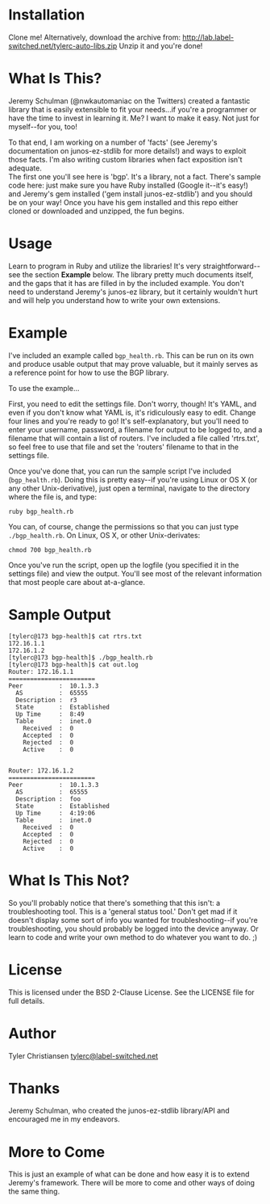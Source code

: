# Installation #

Clone me!  Alternatively, download the archive from:
  http://lab.label-switched.net/tylerc-auto-libs.zip
Unzip it and you're done!

# What Is This? #

Jeremy Schulman (@nwkautomaniac on the Twitters) created a fantastic library that is easily extensible to fit your needs...if you're a programmer or have the time to invest in learning it.  Me?  I want to make it easy.  Not just for myself--for you, too!

To that end, I am working on a number of 'facts' (see Jeremy's documentation on junos-ez-stdlib for more details!) and ways to exploit those facts.  I'm also writing custom libraries when fact exposition isn't adequate.  
The first one you'll see here is 'bgp'.  It's a library, not a fact.  There's sample code here: just make sure you have Ruby installed (Google it--it's easy!) and Jeremy's gem installed ('gem install junos-ez-stdlib') and you should be on your way!  Once you have his gem installed and this repo either cloned or downloaded and unzipped, the fun begins.

# Usage #

Learn to program in Ruby and utilize the libraries!  It's very straightforward--see the section __Example__ below.  The library pretty much documents itself, and the gaps that it has are filled in by the included example.  You don't need to understand Jeremy's junos-ez library, but it certainly wouldn't hurt and will help you understand how to write your own extensions.

# Example #

I've included an example called `bgp_health.rb`.  This can be run on its own and produce usable output that may prove valuable, but it mainly serves as a reference point for how to use the BGP library.

To use the example...

First, you need to edit the settings file.  Don't worry, though!  It's YAML, and even if you don't know what YAML is, it's ridiculously easy to edit.  Change four lines and you're ready to go!  It's self-explanatory, but you'll need to enter your username, password, a filename for output to be logged to, and a filename that will contain a list of routers.  I've included a file called 'rtrs.txt', so feel free to use that file and set the 'routers' filename to that in the settings file.

Once you've done that, you can run the sample script I've included (`bgp_health.rb`).  Doing this is pretty easy--if you're using Linux or OS X (or any other Unix-derivative), just open a terminal, navigate to the directory where the file is, and type:

  `ruby bgp_health.rb`

You can, of course, change the permissions so that you can just type `./bgp_health.rb`.  On Linux, OS X, or other Unix-derivates:

  `chmod 700 bgp_health.rb`

Once you've run the script, open up the logfile (you specified it in the settings file) and view the output.  You'll see most of the relevant information that most people care about at-a-glance.

# Sample Output #

    
    [tylerc@173 bgp-health]$ cat rtrs.txt
    172.16.1.1
    172.16.1.2
    [tylerc@173 bgp-health]$ ./bgp_health.rb
    [tylerc@173 bgp-health]$ cat out.log
    Router: 172.16.1.1
    ========================
    Peer          :  10.1.3.3
      AS          :  65555
      Description :  r3
      State       :  Established
      Up Time     :  8:49
      Table       :  inet.0
        Received  :  0
        Accepted  :  0
        Rejected  :  0
        Active    :  0
    
    
    Router: 172.16.1.2
    ========================
    Peer          :  10.1.3.3
      AS          :  65555
      Description :  foo
      State       :  Established
      Up Time     :  4:19:06
      Table       :  inet.0
        Received  :  0
        Accepted  :  0
        Rejected  :  0
        Active    :  0
    

# What Is This Not? #
So you'll probably notice that there's something that this isn't: a troubleshooting tool.  This is a 'general status tool.'  Don't get mad if it doesn't display some sort of info you wanted for troubleshooting--if you're troubleshooting, you should probably be logged into the device anyway.  Or learn to code and write your own method to do whatever you want to do.  ;)

# License #
This is licensed under the BSD 2-Clause License.  See the LICENSE file for full details.

# Author #
Tyler Christiansen
tylerc@label-switched.net

# Thanks #
Jeremy Schulman, who created the junos-ez-stdlib library/API and encouraged me in my endeavors.

# More to Come #
This is just an example of what can be done and how easy it is to extend Jeremy's framework.  There will be more to come and other ways of doing the same thing.
